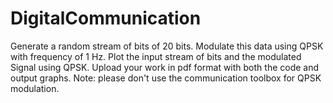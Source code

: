 # DigitalCommunication
Generate a random stream of bits of 20 bits.
Modulate this data using QPSK with frequency of 1 Hz.
Plot the input stream of bits and the modulated Signal using QPSK.
Upload your work in pdf format with both the code and output graphs.
Note: please don't use the communication toolbox for QPSK modulation. 
